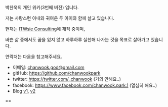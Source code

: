 박찬욱의 개인 위키(3번째 버전) 입니다.

저는 사랑스런 아내와 귀여운 두 아이와 함께 살고 있습니다. 

현재는 [ITWsie Consulting](http://www.itwise.co.kr/main/main.wise)에 재직 중이며, 

바쁜 삶 중에서도 꿈을 잃지 않고 하루하루 실천해 나가는 것을 목표로 살아가고 있습니다. 

연락처는 다음을 참고해주세요.

* 이메일: chanwook.god@gmail.com
* gitHub: https://github.com/chanwookpark
* twitter: https://twitter.com/_chanwook (거의 안해요..) 
* facebook: https://www.facebook.com/chanwook.park.1 (열심히 해요..)
* Blog [v1](http://chanwook.tistory.com), [v2](http://wiki-camp.appspot.com/Home) 

== 
